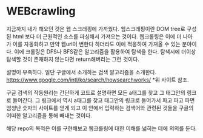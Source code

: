 # WEBcrawling

지금까지 내가 해오던 것은 웹 스크래핑에 가까웠다.
웹스크래핑이란 DOM tree로 구성된 html 보다 더 근원적인 소스를 파싱해서 가져오는 것이다.
웹크롤링은 이에 더 나아가 이를 자동화하고 만약 웹url이 변한다 하더라도 이에 적응하여 가져올 수 있는 분야이다.
이에 크롤링은 DFS나 BFS같은 알고리즘을 활용하여 탐색을 한다. 탐색시에 더이상 탐색할 것이 존재하지 않는다면 return해버리는 그런 것이다.

설명이 부족하다. 일단 구글에서 소개하는 검색 알고리즘을 소개한다.
https://www.google.com/intl/ko/search/howsearchworks/
*위 사이트 참조.

구글 검색의 작동원리는 간단하게 코드로 설명하면 모든 a태그를 찾고 그 태그안의 링크로 들어간다.
그 링크에서 역시 a태그를 찾고 태그안의 링크로 들어가서 파고 파고 파면
 엄청난 숫자의 사이트를 얻게 되고 이 안에서 입력하는 검색어와 관련된 것들을 구글의 어떠한 알고리즘을 통해 빼내는 것이다.
 
 해당 repo의 목적은 이를 구현해보고 웹크롤링에 대한 이해를 넓히는 데에 의의를 둔다.

